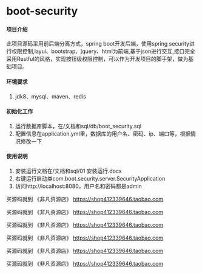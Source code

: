 ﻿# boot-security
#### 项目介绍
此项目源码采用前后端分离方式，spring boot开发后端，使用spring security进行权限控制,layui、bootstrap、jquery、html为前端,基于json进行交互,接口完全采用Restful的风格，实现按钮级权限控制，可以作为开发项目的脚手架，做为基础项目。

#### 环境要求
1. jdk8、mysql、maven、redis

#### 初始化工作
1. 运行数据库脚本，在/文档和sql/db/boot_security.sql
2. 配置信息在application.yml里，数据库的用户名、密码、ip、端口等，根据情况修改一下

#### 使用说明
1. 安装运行文档在/文档和sql/01 安装运行.docx
1. 右键运行启动类com.boot.security.server.SecurityApplication
2. 访问http://localhost:8080，用户名和密码都是admin





买源码就到 《非凡资源店》
https://shop412339646.taobao.com

买源码就到 《非凡资源店》
https://shop412339646.taobao.com

买源码就到 《非凡资源店》
https://shop412339646.taobao.com

买源码就到 《非凡资源店》
https://shop412339646.taobao.com

买源码就到 《非凡资源店》
https://shop412339646.taobao.com

买源码就到 《非凡资源店》
https://shop412339646.taobao.com
